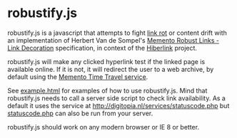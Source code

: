 # robustify.js

robustify.js is a javascript that attempts to fight [link rot](https://en.wikipedia.org/wiki/Link_rot) or content drift with an implementation of Herbert Van de Sompel's [Memento Robust Links - Link Decoration](http://robustlinks.mementoweb.org/spec/) specification, in context of the [Hiberlink](http://hiberlink.org/) project.

robustify.js will make any clicked hyperlink test if the linked page is available online. If it is not, it will redirect the user to a web archive, by default using the [Memento Time Travel service](http://timetravel.mementoweb.org/).


See [example.html](http://digitopia.nl/robustify/example.html) for examples of how to use robustify.js. Mind that robustify.js needs to call a server side script to check link availability. As a default it uses the service at http://digitopia.nl/services/statuscode.php but [statuscode.php](https://github.com/renevoorburg/robustify.js/blob/master/php/statuscode.php) can also be run from your server.

robustify.js should work on any modern browser or IE 8 or better.
